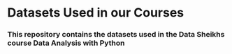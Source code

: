 # Datasets Used in our Courses

### This repository contains the datasets used in the Data Sheikhs course Data Analysis with Python
